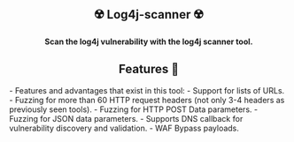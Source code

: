<h2 align="center">☢️ Log4j-scanner ☢️</h2>

<h4 align="center">Scan the log4j vulnerability with the log4j scanner tool.</h4>

<h2 align="center">Features 👻</h2>
     - Features and advantages that exist in this tool:
       - Support for lists of URLs.
       - Fuzzing for more than 60 HTTP request headers (not only 3-4 headers as previously seen tools).
       - Fuzzing for HTTP POST Data parameters.
       - Fuzzing for JSON data parameters.
       - Supports DNS callback for vulnerability discovery and validation.
       - WAF Bypass payloads.
